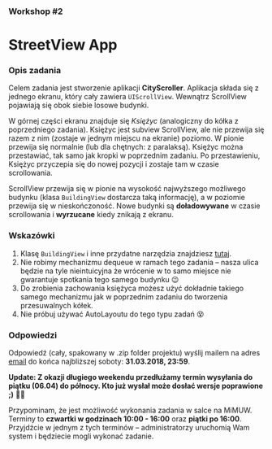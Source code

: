 ### Workshop #2

# StreetView App

### Opis zadania

Celem zadania jest stworzenie aplikacji **CityScroller**. Aplikacja składa się z jednego ekranu, który cały zawiera `UIScrollView`. Wewnątrz ScrollView pojawiają się obok siebie losowe budynki.

W górnej części ekranu znajduje się *Księżyc* (analogiczny do kółka z poprzedniego zadania). Księżyc jest subview ScrollView, ale nie przewija się razem z nim (zostaje w jednym miejscu na ekranie) poziomo. W pionie przewija się normalnie (lub dla chętnych: z paralaksą). Księżyc można przestawiać, tak samo jak kropki w poprzednim zadaniu. Po przestawieniu, Księżyc przyczepia się do nowej pozycji i zostaje tam w czasie scrollowania.

ScrollView przewija się w pionie na wysokość najwyższego możliwego budynku (klasa `BuildingView` dostarcza taką informację), a w poziomie przewija się w nieskończoność. Nowe budynki są **doładowywane** w czasie scrollowania i **wyrzucane** kiedy znikają z ekranu.

### Wskazówki

1. Klasę `BuildingView` i inne przydatne narzędzia znajdziesz [tutaj](Assets).
2. Nie robimy mechanizmu dequeue w ramach tego zadania – nasza ulica będzie na tyle nieintuicyjna że wrócenie w to samo miejsce nie gwarantuje spotkania tego samego budynku 😉
3. Do zrobienia zachowania księżyca możesz użyć dokładnie takiego samego mechanizmu jak w poprzednim zadaniu do tworzenia przesuwalnych kółek.
4. Nie próbuj używać AutoLayoutu do tego typu zadań 😵

### Odpowiedzi

Odpowiedź (cały, spakowany w .zip folder projektu) wyślij mailem na adres [email](mailto:michal.dabrowski+workshop2@daftcode.pl) do końca najbliższej soboty: **31.03.2018, 23:59**.

**Update: Z okazji długiego weekendu przedłużamy termin wysyłania do piątku (06.04) do północy. Kto już wysłał może dosłać wersje poprawione ;)**
🐣🐰

Przypominam, że jest możliwość wykonania zadania w salce na MiMUW. Terminy to **czwartki w godzinach 10:00 - 16:00** oraz **piątki po 16:00**. Przyjdźcie w jednym z tych terminów – administratorzy uruchomią Wam system i będziecie mogli wykonać zadanie.
